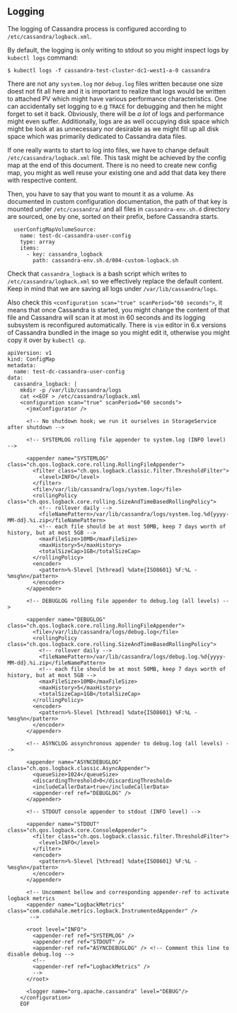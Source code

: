 ## Logging

The logging of Cassandra process is configured according to `/etc/cassandra/logback.xml`.

By default, the logging is only writing to stdout so you might inspect logs by `kubectl logs` command:

```
$ kubectl logs -f cassandra-test-cluster-dc1-west1-a-0 cassandra
``` 

There are not any `system.log` nor `debug.log` files written because one size doest not fit all here and 
it is important to realize that logs would be written to attached PV which might have various 
performance characteristics. One can accidentally set logging to e.g `TRACE` for debugging and then he might forget 
to set it back. Obviously, there will be _a lot_ of logs and performance might even suffer. Additionally, logs are as 
well occupying disk space which might be look at as unnecessary nor desirable as we might fill up all disk space 
which was primarily dedicated to Cassandra data files.

If one really wants to start to log into files, we have to change default `/etc/cassandra/logback.xml` file. This 
task might be achieved by the config map at the end of this document. There is no need to create new config map, 
you might as well reuse your existing one and add that data key there with respective content.

Then, you have to say that you want to mount it as a volume. As documented in custom 
configuration documentation, the path of that key is mounted under `/etc/cassandra/` and all files in `cassandra-env.sh.d` 
directory are sourced, one by one, sorted on their prefix, before Cassandra starts. 

```
  userConfigMapVolumeSource:
    name: test-dc-cassandra-user-config
    type: array
    items:
      - key: cassandra_logback
        path: cassandra-env.sh.d/004-custom-logback.sh
```

Check that `cassandra_logback` is a bash script which writes to `/etc/cassandra/logback.xml` so we effectively 
replace the default content. Keep in mind that we are saving all logs under `/var/lib/cassandra/logs`.

Also check this `<configuration scan="true" scanPeriod="60 seconds">`, it means that once Cassandra 
is started, you might change the content of that file and Cassandra will scan it at most in 60 seconds 
and its logging subsystem is reconfigured automatically. There is `vim` editor in 6.x versions of Cassandra 
bundled in the image so you might edit it, otherwise you might copy it over by `kubectl cp`.

```
apiVersion: v1
kind: ConfigMap
metadata:
  name: test-dc-cassandra-user-config
data:
  cassandra_logback: |
    mkdir -p /var/lib/cassandra/logs
    cat <<EOF > /etc/cassandra/logback.xml
    <configuration scan="true" scanPeriod="60 seconds">
      <jmxConfigurator />

      <!-- No shutdown hook; we run it ourselves in StorageService after shutdown -->

      <!-- SYSTEMLOG rolling file appender to system.log (INFO level) -->

      <appender name="SYSTEMLOG" class="ch.qos.logback.core.rolling.RollingFileAppender">
        <filter class="ch.qos.logback.classic.filter.ThresholdFilter">
          <level>INFO</level>
        </filter>
        <file>/var/lib/cassandra/logs/system.log</file>
        <rollingPolicy class="ch.qos.logback.core.rolling.SizeAndTimeBasedRollingPolicy">
          <!-- rollover daily -->
          <fileNamePattern>/var/lib/cassandra/logs/system.log.%d{yyyy-MM-dd}.%i.zip</fileNamePattern>
          <!-- each file should be at most 50MB, keep 7 days worth of history, but at most 5GB -->
          <maxFileSize>10MB</maxFileSize>
          <maxHistory>5</maxHistory>
          <totalSizeCap>1GB</totalSizeCap>
        </rollingPolicy>
        <encoder>
          <pattern>%-5level [%thread] %date{ISO8601} %F:%L - %msg%n</pattern>
        </encoder>
      </appender>

      <!-- DEBUGLOG rolling file appender to debug.log (all levels) -->

      <appender name="DEBUGLOG" class="ch.qos.logback.core.rolling.RollingFileAppender">
        <file>/var/lib/cassandra/logs/debug.log</file>
        <rollingPolicy class="ch.qos.logback.core.rolling.SizeAndTimeBasedRollingPolicy">
          <!-- rollover daily -->
          <fileNamePattern>/var/lib/cassandra/logs/debug.log.%d{yyyy-MM-dd}.%i.zip</fileNamePattern>
          <!-- each file should be at most 50MB, keep 7 days worth of history, but at most 5GB -->
          <maxFileSize>10MB</maxFileSize>
          <maxHistory>5</maxHistory>
          <totalSizeCap>1GB</totalSizeCap>
        </rollingPolicy>
        <encoder>
          <pattern>%-5level [%thread] %date{ISO8601} %F:%L - %msg%n</pattern>
        </encoder>
      </appender>

      <!-- ASYNCLOG assynchronous appender to debug.log (all levels) -->

      <appender name="ASYNCDEBUGLOG" class="ch.qos.logback.classic.AsyncAppender">
        <queueSize>1024</queueSize>
        <discardingThreshold>0</discardingThreshold>
        <includeCallerData>true</includeCallerData>
        <appender-ref ref="DEBUGLOG" />
      </appender>

      <!-- STDOUT console appender to stdout (INFO level) -->

      <appender name="STDOUT" class="ch.qos.logback.core.ConsoleAppender">
        <filter class="ch.qos.logback.classic.filter.ThresholdFilter">
          <level>INFO</level>
        </filter>
        <encoder>
          <pattern>%-5level [%thread] %date{ISO8601} %F:%L - %msg%n</pattern>
        </encoder>
      </appender>

      <!-- Uncomment bellow and corresponding appender-ref to activate logback metrics
      <appender name="LogbackMetrics" class="com.codahale.metrics.logback.InstrumentedAppender" />
       -->

      <root level="INFO">
        <appender-ref ref="SYSTEMLOG" />
        <appender-ref ref="STDOUT" />
        <appender-ref ref="ASYNCDEBUGLOG" /> <!-- Comment this line to disable debug.log -->
        <!--
        <appender-ref ref="LogbackMetrics" />
        -->
      </root>

      <logger name="org.apache.cassandra" level="DEBUG"/>
    </configuration>
    EOF
``` 